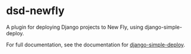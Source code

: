 # dsd-newfly

A plugin for deploying Django projects to New Fly, using django-simple-deploy.

For full documentation, see the documentation for [django-simple-deploy](https://django-simple-deploy.readthedocs.io/en/latest/).
